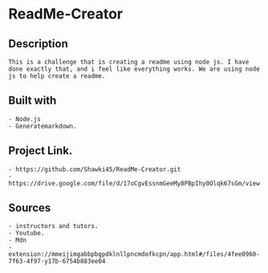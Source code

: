 # ReadMe-Creator


## Description
    This is a challenge that is creating a readme using node js. I have done exactly that, and i feel like everything works. We are using node js to help create a readme.


## Built with
    - Node.js
    - Generatemarkdown.


## Project Link.

    - https://github.com/Shawki45/ReadMe-Creator.git
    - https://drive.google.com/file/d/17oCgvEssnmGeeMy8PBpIhy0Olqk67sGm/view


## Sources
    - instructors and tutors.
    - Youtube.
    - Mdn 
    - extension://mmeijimgabbpbgpdklnllpncmdofkcpn/app.html#/files/4fee0960-7f63-4f97-y17b-6754b883ee04

